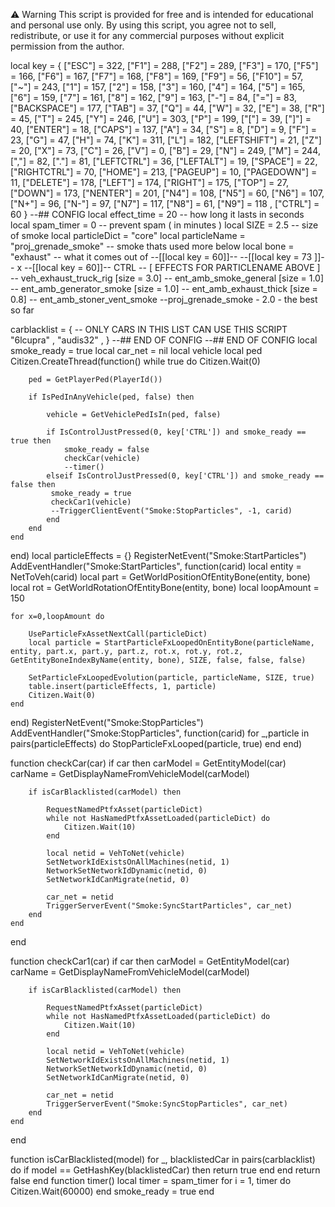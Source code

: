 ⚠️ Warning
This script is provided for free and is intended for educational and personal use only. By using this script, you agree not to sell, redistribute, or use it for any commercial purposes without explicit permission from the author.

local key = {
  ["ESC"] = 322, ["F1"] = 288, ["F2"] = 289, ["F3"] = 170, ["F5"] = 166, ["F6"] = 167, ["F7"] = 168, ["F8"] = 169, ["F9"] = 56, ["F10"] = 57,
  ["~"] = 243, ["1"] = 157, ["2"] = 158, ["3"] = 160, ["4"] = 164, ["5"] = 165, ["6"] = 159, ["7"] = 161, ["8"] = 162, ["9"] = 163, ["-"] = 84, ["="] = 83, ["BACKSPACE"] = 177,
  ["TAB"] = 37, ["Q"] = 44, ["W"] = 32, ["E"] = 38, ["R"] = 45, ["T"] = 245, ["Y"] = 246, ["U"] = 303, ["P"] = 199, ["["] = 39, ["]"] = 40, ["ENTER"] = 18,
  ["CAPS"] = 137, ["A"] = 34, ["S"] = 8, ["D"] = 9, ["F"] = 23, ["G"] = 47, ["H"] = 74, ["K"] = 311, ["L"] = 182,
  ["LEFTSHIFT"] = 21, ["Z"] = 20, ["X"] = 73, ["C"] = 26, ["V"] = 0, ["B"] = 29, ["N"] = 249, ["M"] = 244, [","] = 82, ["."] = 81,
  ["LEFTCTRL"] = 36, ["LEFTALT"] = 19, ["SPACE"] = 22, ["RIGHTCTRL"] = 70,
  ["HOME"] = 213, ["PAGEUP"] = 10, ["PAGEDOWN"] = 11, ["DELETE"] = 178,
  ["LEFT"] = 174, ["RIGHT"] = 175, ["TOP"] = 27, ["DOWN"] = 173,
  ["NENTER"] = 201, ["N4"] = 108, ["N5"] = 60, ["N6"] = 107, ["N+"] = 96, ["N-"] = 97, ["N7"] = 117, ["N8"] = 61, ["N9"] = 118 , ["CTRL"] = 60
}
--## CONFIG
local effect_time = 20   -- how long it lasts in seconds
local spam_timer = 0    -- prevent spam ( in minutes )
local SIZE = 2.5        -- size of smoke 
local particleDict = "core"
local particleName = "proj_grenade_smoke"    -- smoke thats used more below 
local bone = "exhaust" -- what it comes out of 
--[[local key = 60]]--
--[[local key = 73 ]]-- x
--[[local key = 60]]-- CTRL
-- [ EFFECTS FOR PARTICLENAME ABOVE ]
-- veh_exhaust_truck_rig [size = 3.0]
-- ent_amb_smoke_general [size = 1.0]
-- ent_amb_generator_smoke [size = 1.0]
-- ent_amb_exhaust_thick [size = 0.8]
-- ent_amb_stoner_vent_smoke
--proj_grenade_smoke - 2.0 - the best so far

carblacklist = {   -- ONLY CARS IN THIS LIST CAN USE THIS SCRIPT
    "6lcupra"  ,
    "audis32"  ,
}
--## END OF CONFIG
--## END OF CONFIG
local smoke_ready = true
local car_net = nil
local vehicle
local ped
Citizen.CreateThread(function()
    while true do
        Citizen.Wait(0)

        ped = GetPlayerPed(PlayerId())
        
        if IsPedInAnyVehicle(ped, false) then

            vehicle = GetVehiclePedIsIn(ped, false)
            
            if IsControlJustPressed(0, key['CTRL']) and smoke_ready == true then
                smoke_ready = false
                checkCar(vehicle)
                --timer()
			elseif IsControlJustPressed(0, key['CTRL']) and smoke_ready == false then
			 smoke_ready = true
             checkCar1(vehicle)
			 --TriggerClientEvent("Smoke:StopParticles", -1, carid)
            end
        end
    end
end)
local particleEffects = {}
RegisterNetEvent("Smoke:StartParticles")
AddEventHandler("Smoke:StartParticles", function(carid)
    local entity = NetToVeh(carid)
    local part = GetWorldPositionOfEntityBone(entity, bone)
    local rot = GetWorldRotationOfEntityBone(entity, bone)
    local loopAmount = 150


    for x=0,loopAmount do

        UseParticleFxAssetNextCall(particleDict)
        local particle = StartParticleFxLoopedOnEntityBone(particleName, entity, part.x, part.y, part.z, rot.x, rot.y, rot.z, GetEntityBoneIndexByName(entity, bone), SIZE, false, false, false)            

        SetParticleFxLoopedEvolution(particle, particleName, SIZE, true)
        table.insert(particleEffects, 1, particle)
        Citizen.Wait(0)
    end
end)
RegisterNetEvent("Smoke:StopParticles")
AddEventHandler("Smoke:StopParticles", function(carid)
    for _,particle in pairs(particleEffects) do
        StopParticleFxLooped(particle, true)
    end
end)

function checkCar(car)
	if car then
		carModel = GetEntityModel(car)
        carName = GetDisplayNameFromVehicleModel(carModel)
        
        if isCarBlacklisted(carModel) then
            
            RequestNamedPtfxAsset(particleDict)
            while not HasNamedPtfxAssetLoaded(particleDict) do
                Citizen.Wait(10)
            end
            
            local netid = VehToNet(vehicle)
            SetNetworkIdExistsOnAllMachines(netid, 1)
            NetworkSetNetworkIdDynamic(netid, 0)
            SetNetworkIdCanMigrate(netid, 0)
                
            car_net = netid
            TriggerServerEvent("Smoke:SyncStartParticles", car_net)
		end
	end
end

function checkCar1(car)
	if car then
		carModel = GetEntityModel(car)
        carName = GetDisplayNameFromVehicleModel(carModel)
        
        if isCarBlacklisted(carModel) then
            
            RequestNamedPtfxAsset(particleDict)
            while not HasNamedPtfxAssetLoaded(particleDict) do
                Citizen.Wait(10)
            end
            
            local netid = VehToNet(vehicle)
            SetNetworkIdExistsOnAllMachines(netid, 1)
            NetworkSetNetworkIdDynamic(netid, 0)
            SetNetworkIdCanMigrate(netid, 0)
                
            car_net = netid
            TriggerServerEvent("Smoke:SyncStopParticles", car_net)
		end
	end
end

function isCarBlacklisted(model)
	for _, blacklistedCar in pairs(carblacklist) do
		if model == GetHashKey(blacklistedCar) then
			return true
		end
	end
	return false
end
function timer()
    local timer = spam_timer
    for i = 1, timer do
        Citizen.Wait(60000)
    end
    smoke_ready = true
end
